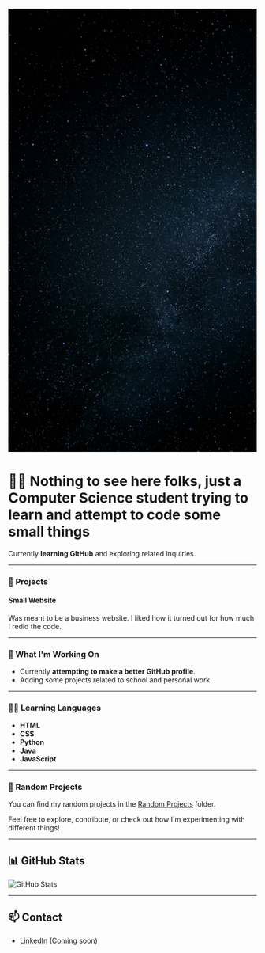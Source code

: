 ![Stars Header](https://github.com/FallenOw1/FallenOw1.github.io/blob/main/Assets/star.jpg?raw=true)

# 👨‍💻 Nothing to see here folks, just a Computer Science student trying to learn and attempt to code some small things

Currently **learning GitHub** and exploring related inquiries.

---

### 🚀 Projects

#### Small Website
Was meant to be a business website. I liked how it turned out for how much I redid the code.

---

### 🔧 What I'm Working On
- Currently **attempting to make a better GitHub profile**.
- Adding some projects related to school and personal work.

---

### 🧑‍💻 Learning Languages

- **HTML**
- **CSS**
- **Python**
- **Java**
- **JavaScript**

---

### 📂 Random Projects

You can find my random projects in the [Random Projects](./Non-essential%20items/) folder.

Feel free to explore, contribute, or check out how I'm experimenting with different things!

---

## 📊 GitHub Stats

![GitHub Stats](https://github-readme-stats.vercel.app/api?username=your-github-username&show_icons=true&hide_title=true&hide=prs)

---

## 📫 Contact

- [LinkedIn](https://linkedin.com/in/your-linkedin) (Coming soon)
